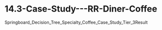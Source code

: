 # 14.3-Case-Study---RR-Diner-Coffee
Springboard_Decision_Tree_Specialty_Coffee_Case_Study_Tier_3Result
